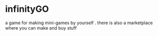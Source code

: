 # infinityGO
a game for making mini-games by yourself . there is also a marketplace where you can make and buy stuff
